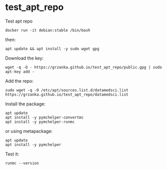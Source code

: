 # test_apt_repo

Test apt repo

```
docker run -it debian:stable /bin/bash
```

then:

```
apt update && apt install -y sudo wget gpg
```

Download the key:

```
wget -q -O - https://grzanka.github.io/test_apt_repo/public.gpg | sudo apt-key add -
```

Add the repo:

```
sudo wget -q -O /etc/apt/sources.list.d/datamedsci.list https://grzanka.github.io/test_apt_repo/datamedsci.list
```

Install the package:

```
apt update
apt install -y pymchelper-convertmc
apt install -y pymchelper-runmc
```

or using metapackage:

```
apt update
apt install -y pymchelper
```

Test it:

```
runmc --version
```
